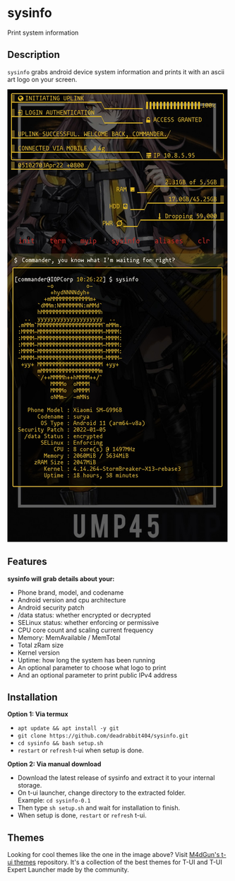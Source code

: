 # sysinfo
Print system information

## Description
`sysinfo` grabs android device system information and prints it with an ascii
art logo on your screen.

![Screenshot](image/sysinfo.jpg)

## Features
**sysinfo will grab details about your:**
* Phone brand, model, and codename
* Android version and cpu architecture
* Android security patch
* /data status: whether encrypted or decrypted
* SELinux status: whether enforcing or permissive
* CPU core count and scaling current frequency
* Memory: MemAvailable / MemTotal
* Total zRam size
* Kernel version
* Uptime: how long the system has been running
* An optional parameter to choose what logo to print
* And an optional parameter to print public IPv4 address

## Installation
**Option 1: Via termux**
* `apt update && apt install -y git`
* `git clone https://github.com/deadrabbit404/sysinfo.git`
* `cd sysinfo && bash setup.sh`
* `restart` or `refresh` t-ui when setup is done.

**Option 2: Via manual download**
* Download the latest release of sysinfo and extract it to your internal storage.
* On t-ui launcher, change directory to the extracted folder.  
Example: `cd sysinfo-0.1`
* Then type `sh setup.sh` and wait for installation to finish.
* When setup is done, `restart` or `refresh` t-ui.

## Themes
Looking for cool themes like the one in the image above? Visit [M4dGun's t-ui themes](https://github.com/M4dGun/t-ui_themes)
repository. It's a  collection of the best themes for
T-UI and T-UI Expert Launcher made by the community.

